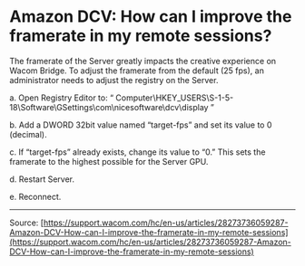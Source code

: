 # Amazon DCV: How can I improve the framerate in my remote sessions?

The framerate of the Server greatly impacts the creative experience on Wacom Bridge. To adjust the framerate from the default (25 fps), an administrator needs to adjust the registry on the Server.


a. Open Registry Editor to: “ Computer\HKEY_USERS\S-1-5-18\Software\GSettings\com\nicesoftware\dcv\display ”


b. Add a DWORD 32bit value named “target-fps” and set its value to 0 (decimal).


c. If “target-fps” already exists, change its value to “0.” This sets the framerate to the highest possible for the Server GPU.


d. Restart Server.


e. Reconnect.

---
Source: [https://support.wacom.com/hc/en-us/articles/28273736059287-Amazon-DCV-How-can-I-improve-the-framerate-in-my-remote-sessions](https://support.wacom.com/hc/en-us/articles/28273736059287-Amazon-DCV-How-can-I-improve-the-framerate-in-my-remote-sessions)
